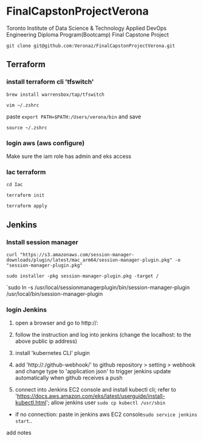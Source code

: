 # FinalCapstonProjectVerona
Toronto Institute of Data Science &amp; Technology Applied DevOps Engineering Diploma Program(Bootcamp) Final Capstone Project

`git clone git@github.com:Veronaz/FinalCapstonProjectVerona.git`

## Terraform

### install terraform cli 'tfswitch'

`brew install warrensbox/tap/tfswitch`

`vim ~/.zshrc`

paste `export PATH=$PATH:/Users/verona/bin` and save

`source ~/.zshrc`

### login aws (aws configure)
Make sure the iam role has admin and eks access

### Iac terraform

`cd Iac`

`terraform init`

`terraform apply`



## Jenkins

### Install session manager

`curl "https://s3.amazonaws.com/session-manager-downloads/plugin/latest/mac_arm64/session-manager-plugin.pkg" -o "session-manager-plugin.pkg"`

`sudo installer -pkg session-manager-plugin.pkg -target /`

`sudo ln -s /usr/local/sessionmanagerplugin/bin/session-manager-plugin /usr/local/bin/session-manager-plugin

### login Jenkins

1. open a browser and go to http://<jenkins EC2 public iPv4>:<port>
2. follow the instruction and log into jenkins (change the localhost:<port> to the above public ip address)
3. install 'kubernetes CLI' plugin
4. add 'http://<jenkins EC2 public iPv4>:<port>/github-webhook/' to github repository > setting > webhook and change type to 'application json' to trigger jenkins update automatically when github receives a push

5. connect into Jenkins EC2 console and install kubectl cli; refer to 'https://docs.aws.amazon.com/eks/latest/userguide/install-kubectl.html'; allow jenkins user `sudo cp kubectl /usr/sbin`



* if no connection: paste in jenkins aws EC2 console`sudo service jenkins start`..

add notes


